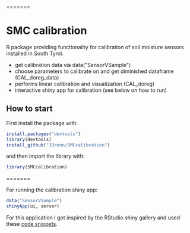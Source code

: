 
=======
# SMC calibration
R package providing functionality for calibration of soil moisture sensors installed in South Tyrol.
* get calibration data via data("SensorVSample")
* choose parameters to calibrate on and get diminished dataframe (CAL_doreg_data)
* performs linear calibration and visualization (CAL_doreg)
* interactive shiny app for calibration (see below on how to run)


## How to start

First install the package with:

```R
install.packages("devtools")
library(devtools)
install_github("JBrenn/SMCcalibration")
```

and then import the library with:

```R
library(SMCcalibration)
```

=======

For running the calibration shiny app:

```R
data("SensorVSample")
shinyApp(ui, server)
```

For this application I got inspired by the RStudio shiny gallery and used these [code snippets](http://shiny.rstudio.com/gallery/plot-interaction-exclude.html).
